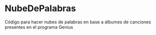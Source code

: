 # NubeDePalabras
 Código para hacer nubes de palabras en base a álbumes de canciones presentes en el programa Genius
